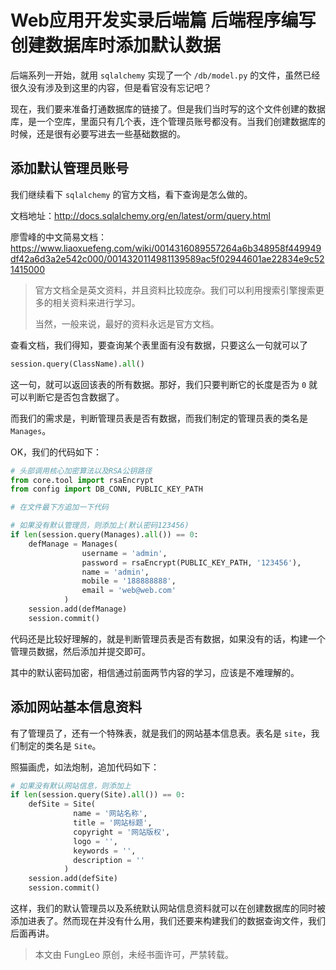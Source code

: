 # Web应用开发实录后端篇 后端程序编写 创建数据库时添加默认数据

后端系列一开始，就用 `sqlalchemy` 实现了一个 `/db/model.py` 的文件，虽然已经很久没有涉及到这里的内容，但是看官没有忘记吧？

现在，我们要来准备打通数据库的链接了。但是我们当时写的这个文件创建的数据库，是一个空库，里面只有几个表，连个管理员账号都没有。当我们创建数据库的时候，还是很有必要写进去一些基础数据的。

## 添加默认管理员账号

我们继续看下 `sqlalchemy` 的官方文档，看下查询是怎么做的。

文档地址：http://docs.sqlalchemy.org/en/latest/orm/query.html

廖雪峰的中文简易文档：https://www.liaoxuefeng.com/wiki/0014316089557264a6b348958f449949df42a6d3a2e542c000/0014320114981139589ac5f02944601ae22834e9c521415000

> 官方文档全是英文资料，并且资料比较庞杂。我们可以利用搜索引擎搜索更多的相关资料来进行学习。
> 
> 当然，一般来说，最好的资料永远是官方文档。

查看文档，我们得知，要查询某个表里面有没有数据，只要这么一句就可以了

```python
session.query(ClassName).all()
```

这一句，就可以返回该表的所有数据。那好，我们只要判断它的长度是否为 `0` 就可以判断它是否包含数据了。

而我们的需求是，判断管理员表是否有数据，而我们制定的管理员表的类名是 `Manages`。

OK，我们的代码如下：

```python
# 头部调用核心加密算法以及RSA公钥路径
from core.tool import rsaEncrypt
from config import DB_CONN, PUBLIC_KEY_PATH

# 在文件最下方追加一下代码

# 如果没有默认管理员，则添加上(默认密码123456)
if len(session.query(Manages).all()) == 0:
    defManage = Manages(
                username = 'admin',
                password = rsaEncrypt(PUBLIC_KEY_PATH, '123456'),
                name = 'admin',
                mobile = '188888888',
                email = 'web@web.com'
            )
    session.add(defManage)
    session.commit()
```

代码还是比较好理解的，就是判断管理员表是否有数据，如果没有的话，构建一个管理员数据，然后添加并提交即可。

其中的默认密码加密，相信通过前面两节内容的学习，应该是不难理解的。

## 添加网站基本信息资料

有了管理员了，还有一个特殊表，就是我们的网站基本信息表。表名是 `site`，我们制定的类名是 `Site`。

照猫画虎，如法炮制，追加代码如下：

```python
# 如果没有默认网站信息，则添加上
if len(session.query(Site).all()) == 0:
    defSite = Site(
              name = '网站名称',
              title = '网站标题',
              copyright = '网站版权',
              logo = '',
              keywords = '',
              description = ''
            )
    session.add(defSite)
    session.commit()
```

这样，我们的默认管理员以及系统默认网站信息资料就可以在创建数据库的同时被添加进表了。然而现在并没有什么用，我们还要来构建我们的数据查询文件，我们后面再讲。

> 本文由 FungLeo 原创，未经书面许可，严禁转载。


